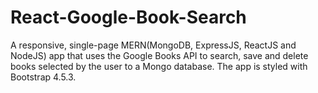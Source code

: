 # React-Google-Book-Search
A responsive, single-page MERN(MongoDB, ExpressJS, ReactJS and NodeJS) app that uses the Google Books API to search, save and delete books selected by the user to a Mongo database. The app is styled with Bootstrap 4.5.3.
